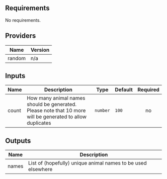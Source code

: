 ## Requirements

No requirements.

## Providers

| Name | Version |
|------|---------|
| random | n/a |

## Inputs

| Name | Description | Type | Default | Required |
|------|-------------|------|---------|:--------:|
| count | How many animal names should be generated. Please note that 10 more will be generated to allow duplicates | `number` | `100` | no |

## Outputs

| Name | Description |
|------|-------------|
| names | List of (hopefully) unique animal names to be used elsewhere |

